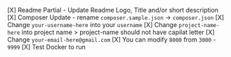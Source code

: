 [X] Readme Partial - Update Readme Logo, Title and/or short description
[X] Composer Update - rename `composer.sample.json` -> `composer.json`
    [X] Change `your-username-here` into your `username`
    [X] Change `project-name-here` into project name
        > project-name should not have capilat letter
    [X] Change `your-email-here@gmail.com`
    [X] You can modify `8000` from `3000` - `9999`
[X] Test Docker to run